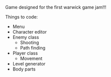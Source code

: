 Game designed for the first warwick game jam!!!

Things to code:
- Menu
- Character editor
- Enemy class
  - Shooting
  - Path finding
- Player class
  - Movement
- Level generator
- Body parts
